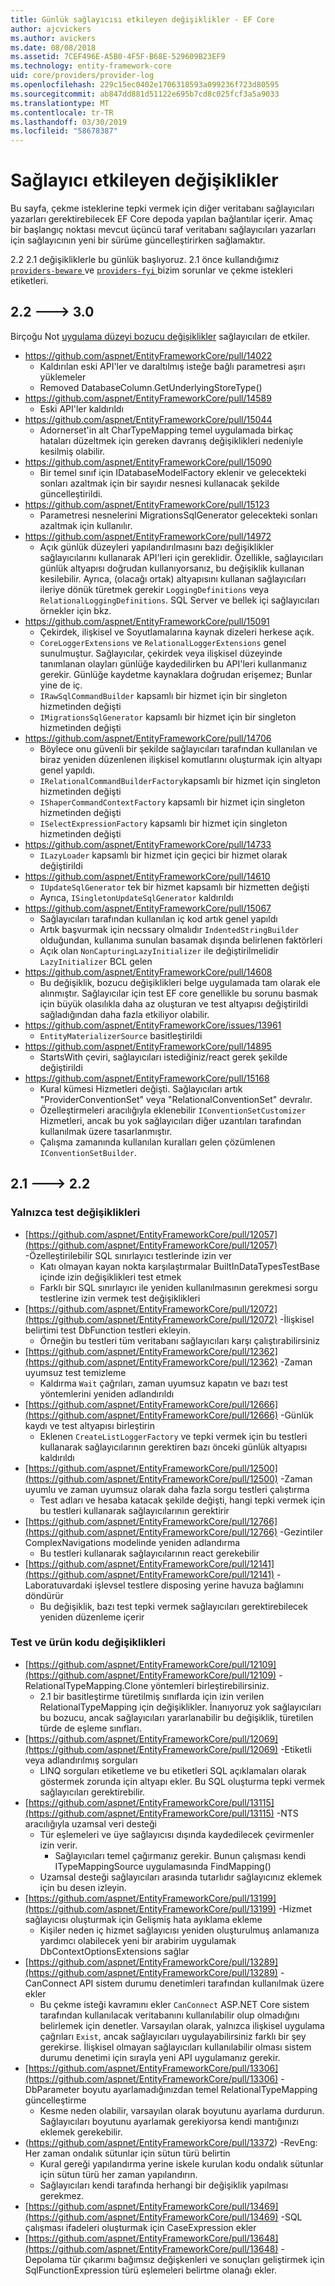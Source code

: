 ```yaml
---
title: Günlük sağlayıcısı etkileyen değişiklikler - EF Core
author: ajcvickers
ms.author: avickers
ms.date: 08/08/2018
ms.assetid: 7CEF496E-A5B0-4F5F-B68E-529609B23EF9
ms.technology: entity-framework-core
uid: core/providers/provider-log
ms.openlocfilehash: 229c15ec0402e1706318593a099236f723d80595
ms.sourcegitcommit: ab847dd881d51122e695b7cd8c025fcf3a5a9033
ms.translationtype: MT
ms.contentlocale: tr-TR
ms.lasthandoff: 03/30/2019
ms.locfileid: "58678387"
---
```

# <a name="provider-impacting-changes"></a>Sağlayıcı etkileyen değişiklikler

Bu sayfa, çekme isteklerine tepki vermek için diğer veritabanı sağlayıcıları yazarları gerektirebilecek EF Core depoda yapılan bağlantılar içerir. Amaç bir başlangıç noktası mevcut üçüncü taraf veritabanı sağlayıcıları yazarları için sağlayıcının yeni bir sürüme güncelleştirirken sağlamaktır.

2.2 2.1 değişikliklerle bu günlük başlıyoruz. 2.1 önce kullandığımız [ `providers-beware` ](https://github.com/aspnet/EntityFrameworkCore/labels/providers-beware) ve [ `providers-fyi` ](https://github.com/aspnet/EntityFrameworkCore/labels/providers-fyi) bizim sorunlar ve çekme istekleri etiketleri.

## <a name="22-----30"></a>2.2 ---> 3.0

Birçoğu Not [uygulama düzeyi bozucu değişiklikler](../what-is-new/ef-core-3.0/breaking-changes.md) sağlayıcıları de etkiler.

* https://github.com/aspnet/EntityFrameworkCore/pull/14022
  * Kaldırılan eski API'ler ve daraltılmış isteğe bağlı parametresi aşırı yüklemeler
  * Removed DatabaseColumn.GetUnderlyingStoreType()
* https://github.com/aspnet/EntityFrameworkCore/pull/14589
  * Eski API'ler kaldırıldı
* https://github.com/aspnet/EntityFrameworkCore/pull/15044
  * Adornerset'in alt CharTypeMapping temel uygulamada birkaç hataları düzeltmek için gereken davranış değişiklikleri nedeniyle kesilmiş olabilir.
* https://github.com/aspnet/EntityFrameworkCore/pull/15090
  * Bir temel sınıf için IDatabaseModelFactory eklenir ve gelecekteki sonları azaltmak için bir sayıdır nesnesi kullanacak şekilde güncelleştirildi.
* https://github.com/aspnet/EntityFrameworkCore/pull/15123
  * Parametresi nesnelerini MigrationsSqlGenerator gelecekteki sonları azaltmak için kullanılır.
* https://github.com/aspnet/EntityFrameworkCore/pull/14972
  * Açık günlük düzeyleri yapılandırılmasını bazı değişiklikler sağlayıcılarını kullanarak API'leri için gereklidir. Özellikle, sağlayıcıları günlük altyapısı doğrudan kullanıyorsanız, bu değişiklik kullanan kesilebilir. Ayrıca, (olacağı ortak) altyapısını kullanan sağlayıcıları ileriye dönük türetmek gerekir `LoggingDefinitions` veya `RelationalLoggingDefinitions`. SQL Server ve bellek içi sağlayıcıları örnekler için bkz.
* https://github.com/aspnet/EntityFrameworkCore/pull/15091
  * Çekirdek, ilişkisel ve Soyutlamalarına kaynak dizeleri herkese açık.
  * `CoreLoggerExtensions` ve `RelationalLoggerExtensions` genel sunulmuştur. Sağlayıcılar, çekirdek veya ilişkisel düzeyinde tanımlanan olayları günlüğe kaydedilirken bu API'leri kullanmanız gerekir. Günlüğe kaydetme kaynaklara doğrudan erişemez; Bunlar yine de iç.
  * `IRawSqlCommandBuilder` kapsamlı bir hizmet için bir singleton hizmetinden değişti
  * `IMigrationsSqlGenerator` kapsamlı bir hizmet için bir singleton hizmetinden değişti
* https://github.com/aspnet/EntityFrameworkCore/pull/14706
  * Böylece onu güvenli bir şekilde sağlayıcıları tarafından kullanılan ve biraz yeniden düzenlenen ilişkisel komutlarını oluşturmak için altyapı genel yapıldı.
  * `IRelationalCommandBuilderFactory`kapsamlı bir hizmet için singleton hizmetinden değişti
  * `IShaperCommandContextFactory` kapsamlı bir hizmet için singleton hizmetinden değişti
  * `ISelectExpressionFactory` kapsamlı bir hizmet için singleton hizmetinden değişti
* https://github.com/aspnet/EntityFrameworkCore/pull/14733
  * `ILazyLoader` kapsamlı bir hizmet için geçici bir hizmet olarak değiştirildi
* https://github.com/aspnet/EntityFrameworkCore/pull/14610
  * `IUpdateSqlGenerator` tek bir hizmet kapsamlı bir hizmetten değişti
  * Ayrıca, `ISingletonUpdateSqlGenerator` kaldırıldı
* https://github.com/aspnet/EntityFrameworkCore/pull/15067
  * Sağlayıcıları tarafından kullanılan iç kod artık genel yapıldı
  * Artık başvurmak için necssary olmalıdır `IndentedStringBuilder` olduğundan, kullanıma sunulan basamak dışında belirlenen faktörleri
  * Açık olan `NonCapturingLazyInitializer` ile değiştirilmelidir `LazyInitializer` BCL gelen
* https://github.com/aspnet/EntityFrameworkCore/pull/14608
  * Bu değişiklik, bozucu değişiklikleri belge uygulamada tam olarak ele alınmıştır. Sağlayıcılar için test EF core genellikle bu sorunu basmak için büyük olasılıkla daha az oluşturan ve test altyapısı değiştirildi sağladığından daha fazla etkiliyor olabilir.
* https://github.com/aspnet/EntityFrameworkCore/issues/13961
  * `EntityMaterializerSource` basitleştirildi
* https://github.com/aspnet/EntityFrameworkCore/pull/14895
  * StartsWith çeviri, sağlayıcıları istediğiniz/react gerek şekilde değiştirildi
* https://github.com/aspnet/EntityFrameworkCore/pull/15168
  * Kural kümesi Hizmetleri değişti. Sağlayıcıları artık "ProviderConventionSet" veya "RelationalConventionSet" devralır.
  * Özelleştirmeleri aracılığıyla eklenebilir `IConventionSetCustomizer` Hizmetleri, ancak bu yok sağlayıcıları diğer uzantıları tarafından kullanılmak üzere tasarlanmıştır.
  * Çalışma zamanında kullanılan kuralları gelen çözümlenen `IConventionSetBuilder`.

## <a name="21-----22"></a>2.1 ---> 2.2

### <a name="test-only-changes"></a>Yalnızca test değişiklikleri

* [https://github.com/aspnet/EntityFrameworkCore/pull/12057](https://github.com/aspnet/EntityFrameworkCore/pull/12057) -Özelleştirilebilir SQL sınırlayıcı testlerinde izin ver
  * Katı olmayan kayan nokta karşılaştırmalar BuiltInDataTypesTestBase içinde izin değişiklikleri test etmek
  * Farklı bir SQL sınırlayıcı ile yeniden kullanılmasının gerekmesi sorgu testlerine izin vermek test değişiklikleri
* [https://github.com/aspnet/EntityFrameworkCore/pull/12072](https://github.com/aspnet/EntityFrameworkCore/pull/12072) -İlişkisel belirtimi test DbFunction testleri ekleyin.
  * Örneğin bu testleri tüm veritabanı sağlayıcıları karşı çalıştırabilirsiniz
* [https://github.com/aspnet/EntityFrameworkCore/pull/12362](https://github.com/aspnet/EntityFrameworkCore/pull/12362) -Zaman uyumsuz test temizleme
  * Kaldırma `Wait` çağrıları, zaman uyumsuz kapatın ve bazı test yöntemlerini yeniden adlandırıldı
* [https://github.com/aspnet/EntityFrameworkCore/pull/12666](https://github.com/aspnet/EntityFrameworkCore/pull/12666) -Günlük kaydı ve test altyapısı birleştirin
  * Eklenen `CreateListLoggerFactory` ve tepki vermek için bu testleri kullanarak sağlayıcılarının gerektiren bazı önceki günlük altyapısı kaldırıldı
* [https://github.com/aspnet/EntityFrameworkCore/pull/12500](https://github.com/aspnet/EntityFrameworkCore/pull/12500) -Zaman uyumlu ve zaman uyumsuz olarak daha fazla sorgu testleri çalıştırma
  * Test adları ve hesaba katacak şekilde değişti, hangi tepki vermek için bu testleri kullanarak sağlayıcılarının gerektirir
* [https://github.com/aspnet/EntityFrameworkCore/pull/12766](https://github.com/aspnet/EntityFrameworkCore/pull/12766) -Gezintiler ComplexNavigations modelinde yeniden adlandırma
  * Bu testleri kullanarak sağlayıcılarının react gerekebilir
* [https://github.com/aspnet/EntityFrameworkCore/pull/12141](https://github.com/aspnet/EntityFrameworkCore/pull/12141) -Laboratuvardaki işlevsel testlere disposing yerine havuza bağlamını döndürür
  * Bu değişiklik, bazı test tepki vermek sağlayıcıları gerektirebilecek yeniden düzenleme içerir


### <a name="test-and-product-code-changes"></a>Test ve ürün kodu değişiklikleri

* [https://github.com/aspnet/EntityFrameworkCore/pull/12109](https://github.com/aspnet/EntityFrameworkCore/pull/12109) -RelationalTypeMapping.Clone yöntemleri birleştirebilirsiniz.
  * 2.1 bir basitleştirme türetilmiş sınıflarda için izin verilen RelationalTypeMapping için değişiklikler. İnanıyoruz yok sağlayıcıları bu bozucu, ancak sağlayıcıları yararlanabilir bu değişiklik, türetilen türde de eşleme sınıfları.
* [https://github.com/aspnet/EntityFrameworkCore/pull/12069](https://github.com/aspnet/EntityFrameworkCore/pull/12069) -Etiketli veya adlandırılmış sorguları
  * LINQ sorguları etiketleme ve bu etiketleri SQL açıklamaları olarak göstermek zorunda için altyapı ekler. Bu SQL oluşturma tepki vermek sağlayıcıları gerektirebilir.
* [https://github.com/aspnet/EntityFrameworkCore/pull/13115](https://github.com/aspnet/EntityFrameworkCore/pull/13115) -NTS aracılığıyla uzamsal veri desteği
  * Tür eşlemeleri ve üye sağlayıcısı dışında kaydedilecek çevirmenler izin verir.
    * Sağlayıcıları temel çağırmanız gerekir. Bunun çalışması kendi ITypeMappingSource uygulamasında FindMapping()
  * Uzamsal desteği sağlayıcıları arasında tutarlıdır sağlayıcınız eklemek için bu desen izleyin.
* [https://github.com/aspnet/EntityFrameworkCore/pull/13199](https://github.com/aspnet/EntityFrameworkCore/pull/13199) -Hizmet sağlayıcısı oluşturmak için Gelişmiş hata ayıklama ekleme
  * Kişiler neden iç hizmet sağlayıcısı yeniden oluşturulmuş anlamanıza yardımcı olabilecek yeni bir arabirim uygulamak DbContextOptionsExtensions sağlar
* [https://github.com/aspnet/EntityFrameworkCore/pull/13289](https://github.com/aspnet/EntityFrameworkCore/pull/13289) -CanConnect API sistem durumu denetimleri tarafından kullanılmak üzere ekler
  * Bu çekme isteği kavramını ekler `CanConnect` ASP.NET Core sistem tarafından kullanılacak veritabanını kullanılabilir olup olmadığını belirlemek için denetler. Varsayılan olarak, yalnızca ilişkisel uygulama çağrıları `Exist`, ancak sağlayıcıları uygulayabilirsiniz farklı bir şey gerekirse. İlişkisel olmayan sağlayıcıları kullanılabilir olması sistem durumu denetimi için sırayla yeni API uygulamanız gerekir.
* [https://github.com/aspnet/EntityFrameworkCore/pull/13306](https://github.com/aspnet/EntityFrameworkCore/pull/13306) -DbParameter boyutu ayarlamadığınızdan temel RelationalTypeMapping güncelleştirme
  * Kesme neden olabilir, varsayılan olarak boyutunu ayarlama durdurun. Sağlayıcıları boyutunu ayarlamak gerekiyorsa kendi mantığınızı eklemek gerekebilir.
* (https://github.com/aspnet/EntityFrameworkCore/pull/13372) -RevEng: Her zaman ondalık sütunlar için sütun türü belirtin
  * Kural gereği yapılandırma yerine iskele kurulan kodu ondalık sütunlar için sütun türü her zaman yapılandırın.
  * Sağlayıcıları kendi tarafında herhangi bir değişiklik yapılması gerekmez.
* [https://github.com/aspnet/EntityFrameworkCore/pull/13469](https://github.com/aspnet/EntityFrameworkCore/pull/13469) -SQL çalışması ifadeleri oluşturmak için CaseExpression ekler
* [https://github.com/aspnet/EntityFrameworkCore/pull/13648](https://github.com/aspnet/EntityFrameworkCore/pull/13648) -Depolama tür çıkarımı bağımsız değişkenleri ve sonuçları geliştirmek için SqlFunctionExpression türü eşlemeleri belirtme olanağı ekler.
